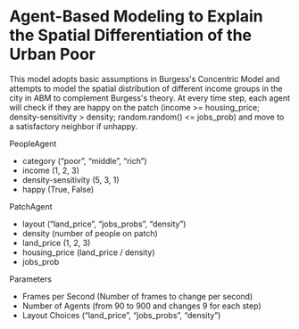 # Agent-Based Modeling to Explain the Spatial Differentiation of the Urban Poor

This model adopts basic assumptions in Burgess's Concentric Model and attempts to model the spatial distribution of different income groups in the city in ABM to complement Burgess's theory. At every time step, each agent will check if they are happy on the patch (income >= housing_price; density-sensitivity > density; random.random() <= jobs_prob) and move to a satisfactory neighbor if unhappy. 

PeopleAgent
- category (“poor”, “middle”, “rich”)
- income (1, 2, 3)
- density-sensitivity (5, 3, 1)
- happy (True, False) 

PatchAgent 
- layout (“land_price”, “jobs_probs”, “density”)
- density (number of people on patch) 
- land_price (1, 2, 3)
- housing_price (land_price / density)
- jobs_prob

Parameters 
- Frames per Second (Number of frames to change per second)
- Number of Agents (from 90 to 900 and changes 9 for each step)
- Layout Choices (“land_price”, “jobs_probs”, “density”) 



